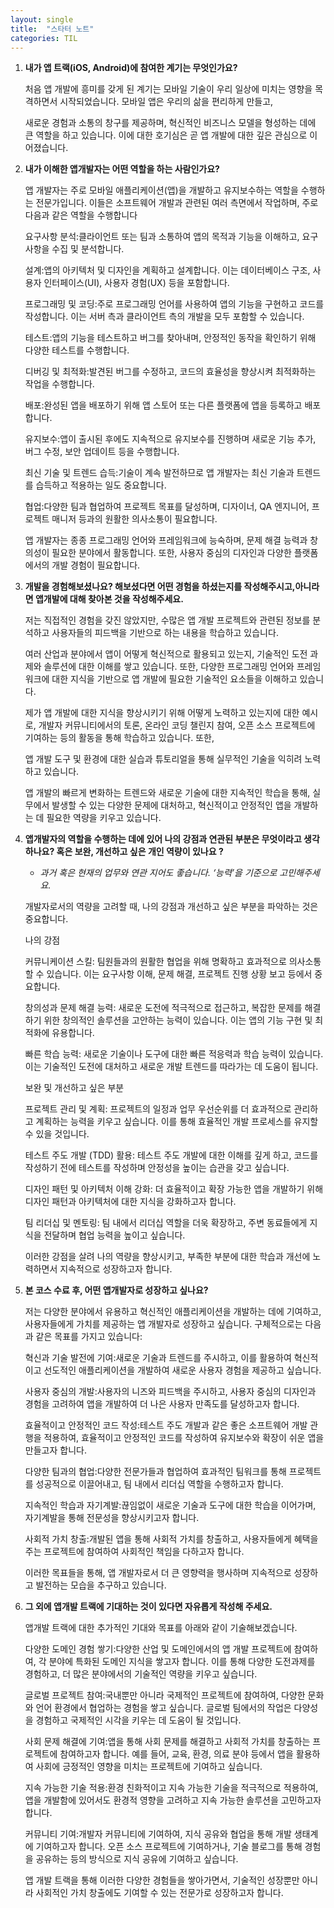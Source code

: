 ```yaml
---
layout: single
title:  "스타터 노트"
categories: TIL
---
```


1. **내가 앱 트랙(iOS, Android)에 참여한 계기는 무엇인가요?**

   처음 앱 개발에 흥미를 갖게 된 계기는 모바일 기술이 우리 일상에 미치는 영향을 목격하면서 시작되었습니다. 모바일 앱은 우리의 삶을 편리하게 만들고,

   새로운 경험과 소통의 창구를 제공하며, 혁신적인 비즈니스 모델을 형성하는 데에 큰 역할을 하고 있습니다. 이에 대한 호기심은 곧 앱 개발에 대한 깊은 관심으로 이어졌습니다.

3. **내가 이해한 앱개발자는 어떤 역할을 하는 사람인가요?** 

   앱 개발자는 주로 모바일 애플리케이션(앱)을 개발하고 유지보수하는 역할을 수행하는 전문가입니다. 이들은 소프트웨어 개발과 관련된 여러 측면에서 작업하며, 주로 다음과 같은 역할을 수행합니다

   요구사항 분석:클라이언트 또는 팀과 소통하여 앱의 목적과 기능을 이해하고, 요구사항을 수집 및 분석합니다.

   설계:앱의 아키텍처 및 디자인을 계획하고 설계합니다. 이는 데이터베이스 구조, 사용자 인터페이스(UI), 사용자 경험(UX) 등을 포함합니다.

   프로그래밍 및 코딩:주로 프로그래밍 언어를 사용하여 앱의 기능을 구현하고 코드를 작성합니다. 이는 서버 측과 클라이언트 측의 개발을 모두 포함할 수 있습니다.

   테스트:앱의 기능을 테스트하고 버그를 찾아내며, 안정적인 동작을 확인하기 위해 다양한 테스트를 수행합니다.

   디버깅 및 최적화:발견된 버그를 수정하고, 코드의 효율성을 향상시켜 최적화하는 작업을 수행합니다.

   배포:완성된 앱을 배포하기 위해 앱 스토어 또는 다른 플랫폼에 앱을 등록하고 배포합니다.

   유지보수:앱이 출시된 후에도 지속적으로 유지보수를 진행하며 새로운 기능 추가, 버그 수정, 보안 업데이트 등을 수행합니다.

   최신 기술 및 트렌드 습득:기술이 계속 발전하므로 앱 개발자는 최신 기술과 트렌드를 습득하고 적용하는 일도 중요합니다.

   협업:다양한 팀과 협업하여 프로젝트 목표를 달성하며, 디자이너, QA 엔지니어, 프로젝트 매니저 등과의 원활한 의사소통이 필요합니다.

   앱 개발자는 종종 프로그래밍 언어와 프레임워크에 능숙하며, 문제 해결 능력과 창의성이 필요한 분야에서 활동합니다. 또한, 사용자 중심의 디자인과 다양한 플랫폼에서의 개발 경험이 필요합니다.

4. **개발을 경험해보셨나요? 해보셨다면 어떤 경험을 하셨는지를 작성해주시고,아니라면 앱개발에 대해 찾아본 것을 작성해주세요.**

   저는 직접적인 경험을 갖진 않았지만, 수많은 앱 개발 프로젝트와 관련된 정보를 분석하고 사용자들의 피드백을 기반으로 하는 내용을 학습하고 있습니다.

   여러 산업과 분야에서 앱이 어떻게 혁신적으로 활용되고 있는지, 기술적인 도전 과제와 솔루션에 대한 이해를 쌓고 있습니다. 또한, 다양한 프로그래밍 언어와 프레임워크에 대한 지식을 기반으로 앱 개발에 필요한 기술적인 요소들을 이해하고 있습니다.

   제가 앱 개발에 대한 지식을 향상시키기 위해 어떻게 노력하고 있는지에 대한 예시로, 개발자 커뮤니티에서의 토론, 온라인 코딩 챌린지 참여, 오픈 소스 프로젝트에 기여하는 등의 활동을 통해 학습하고 있습니다. 또한,

   앱 개발 도구 및 환경에 대한 실습과 튜토리얼을 통해 실무적인 기술을 익히려 노력하고 있습니다.

   앱 개발의 빠르게 변화하는 트렌드와 새로운 기술에 대한 지속적인 학습을 통해, 실무에서 발생할 수 있는 다양한 문제에 대처하고, 혁신적이고 안정적인 앱을 개발하는 데 필요한 역량을 키우고 있습니다.

5. **앱개발자의 역할을 수행하는 데에 있어 나의 강점과 연관된 부분은 무엇이라고 생각하나요? 
   혹은 보완, 개선하고 싶은 개인 역량이 있나요 ?**
    - *과거 혹은 현재의 업무와 연관 지어도 좋습니다. ‘능력’을 기준으로 고민해주세요.*
   
    개발자로서의 역량을 고려할 때, 나의 강점과 개선하고 싶은 부분을 파악하는 것은 중요합니다.
   
    나의 강점

    커뮤니케이션 스킬: 팀원들과의 원활한 협업을 위해 명확하고 효과적으로 의사소통할 수 있습니다. 이는 요구사항 이해, 문제 해결, 프로젝트 진행 상황 보고 등에서 중요합니다.
  
    창의성과 문제 해결 능력: 새로운 도전에 적극적으로 접근하고, 복잡한 문제를 해결하기 위한 창의적인 솔루션을 고안하는 능력이 있습니다. 이는 앱의 기능 구현 및 최적화에 유용합니다.

    빠른 학습 능력: 새로운 기술이나 도구에 대한 빠른 적응력과 학습 능력이 있습니다. 이는 기술적인 도전에 대처하고 새로운 개발 트렌드를 따라가는 데 도움이 됩니다.
  
    보완 및 개선하고 싶은 부분

    프로젝트 관리 및 계획: 프로젝트의 일정과 업무 우선순위를 더 효과적으로 관리하고 계획하는 능력을 키우고 싶습니다. 이를 통해 효율적인 개발 프로세스를 유지할 수 있을 것입니다.

    테스트 주도 개발 (TDD) 활용: 테스트 주도 개발에 대한 이해를 깊게 하고, 코드를 작성하기 전에 테스트를 작성하며 안정성을 높이는 습관을 갖고 싶습니다.

    디자인 패턴 및 아키텍처 이해 강화: 더 효율적이고 확장 가능한 앱을 개발하기 위해 디자인 패턴과 아키텍처에 대한 지식을 강화하고자 합니다.

    팀 리더십 및 멘토링: 팀 내에서 리더십 역할을 더욱 확장하고, 주변 동료들에게 지식을 전달하며 협업 능력을 높이고 싶습니다.

    이러한 강점을 살려 나의 역량을 향상시키고, 부족한 부분에 대한 학습과 개선에 노력하면서 지속적으로 성장하고자 합니다.
   
6. **본 코스 수료 후, 어떤 앱개발자로 성장하고 싶나요?**

    저는 다양한 분야에서 유용하고 혁신적인 애플리케이션을 개발하는 데에 기여하고, 사용자들에게 가치를 제공하는 앱 개발자로 성장하고 싶습니다. 구체적으로는 다음과 같은 목표를 가지고 있습니다:

    혁신과 기술 발전에 기여:새로운 기술과 트렌드를 주시하고, 이를 활용하여 혁신적이고 선도적인 애플리케이션을 개발하여 새로운 사용자 경험을 제공하고 싶습니다.

    사용자 중심의 개발:사용자의 니즈와 피드백을 주시하고, 사용자 중심의 디자인과 경험을 고려하여 앱을 개발하여 더 나은 사용자 만족도를 달성하고자 합니다.

    효율적이고 안정적인 코드 작성:테스트 주도 개발과 같은 좋은 소프트웨어 개발 관행을 적용하여, 효율적이고 안정적인 코드를 작성하여 유지보수와 확장이 쉬운 앱을 만들고자 합니다.

    다양한 팀과의 협업:다양한 전문가들과 협업하여 효과적인 팀워크를 통해 프로젝트를 성공적으로 이끌어내고, 팀 내에서 리더십 역할을 수행하고자 합니다.

    지속적인 학습과 자기계발:끊임없이 새로운 기술과 도구에 대한 학습을 이어가며, 자기계발을 통해 전문성을 향상시키고자 합니다.

    사회적 가치 창출:개발된 앱을 통해 사회적 가치를 창출하고, 사용자들에게 혜택을 주는 프로젝트에 참여하여 사회적인 책임을 다하고자 합니다.

    이러한 목표들을 통해, 앱 개발자로서 더 큰 영향력을 행사하며 지속적으로 성장하고 발전하는 모습을 추구하고 있습니다.
   
7. **그 외에 앱개발 트랙에 기대하는 것이 있다면 자유롭게 작성해 주세요.**

    앱개발 트랙에 대한 추가적인 기대와 목표를 아래와 같이 기술해보겠습니다.

    다양한 도메인 경험 쌓기:다양한 산업 및 도메인에서의 앱 개발 프로젝트에 참여하여, 각 분야에 특화된 도메인 지식을 쌓고자 합니다. 이를 통해 다양한 도전과제를 경험하고, 더 많은 분야에서의 기술적인 역량을 키우고 싶습니다.

    글로벌 프로젝트 참여:국내뿐만 아니라 국제적인 프로젝트에 참여하여, 다양한 문화와 언어 환경에서 협업하는 경험을 쌓고 싶습니다. 글로벌 팀에서의 작업은 다양성을 경험하고 국제적인 시각을 키우는 데 도움이 될 것입니다.

    사회 문제 해결에 기여:앱을 통해 사회 문제를 해결하고 사회적 가치를 창출하는 프로젝트에 참여하고자 합니다. 예를 들어, 교육, 환경, 의료 분야 등에서 앱을 활용하여 사회에 긍정적인 영향을 미치는 프로젝트에 기여하고 싶습니다.

    지속 가능한 기술 적용:환경 친화적이고 지속 가능한 기술을 적극적으로 적용하여, 앱을 개발함에 있어서도 환경적 영향을 고려하고 지속 가능한 솔루션을 고민하고자 합니다.

    커뮤니티 기여:개발자 커뮤니티에 기여하여, 지식 공유와 협업을 통해 개발 생태계에 기여하고자 합니다. 오픈 소스 프로젝트에 기여하거나, 기술 블로그를 통해 경험을 공유하는 등의 방식으로 지식 공유에 기여하고 싶습니다.

    앱 개발 트랙을 통해 이러한 다양한 경험들을 쌓아가면서, 기술적인 성장뿐만 아니라 사회적인 가치 창출에도 기여할 수 있는 전문가로 성장하고자 합니다.
